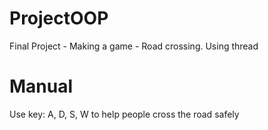 # ProjectOOP
Final Project - Making a game - Road crossing. Using thread

# Manual
Use key: A, D, S, W to help people cross the road safely

